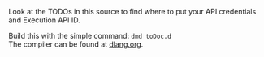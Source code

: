 Look at the TODOs in this source to find where to put your API credentials and Execution API ID.  
  
Build this with the simple command:  `dmd toDoc.d`  
The compiler can be found at [dlang.org](http://dlang.org).
